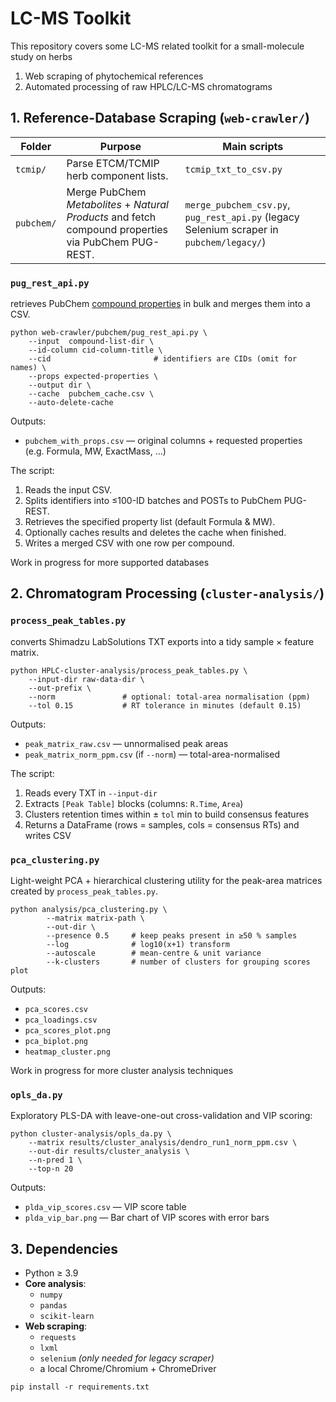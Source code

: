# LC-MS Toolkit

This repository covers some LC-MS related toolkit for a small-molecule study on herbs
1. Web scraping of phytochemical references
2. Automated processing of raw HPLC/LC-MS chromatograms

## 1. Reference-Database Scraping (`web-crawler/`)

| Folder | Purpose | Main scripts |
| ------ | ------- | ------------ |
| `tcmip/`  | Parse ETCM/TCMIP herb component lists. | `tcmip_txt_to_csv.py` |
| `pubchem/`| Merge PubChem *Metabolites* + *Natural Products* and fetch compound properties via PubChem PUG-REST. | `merge_pubchem_csv.py`, `pug_rest_api.py`  (legacy Selenium scraper in `pubchem/legacy/`) |

### `pug_rest_api.py`  
retrieves PubChem [compound properties](https://pubchem.ncbi.nlm.nih.gov/docs/pug-rest#section=Compound-Property-Tables) in bulk and merges them into a CSV.

```
python web-crawler/pubchem/pug_rest_api.py \
    --input  compound-list-dir \
    --id-column cid-column-title \
    --cid                       # identifiers are CIDs (omit for names) \
    --props expected-properties \
    --output dir \
    --cache  pubchem_cache.csv \
    --auto-delete-cache
```

Outputs:

* `pubchem_with_props.csv` — original columns + requested properties  
  (e.g. Formula, MW, ExactMass, …)

The script:

1. Reads the input CSV.  
2. Splits identifiers into ≤100-ID batches and POSTs to PubChem PUG-REST.  
3. Retrieves the specified property list (default Formula & MW).  
4. Optionally caches results and deletes the cache when finished.  
5. Writes a merged CSV with one row per compound.

Work in progress for more supported databases

## 2. Chromatogram Processing (`cluster-analysis/`)

### `process_peak_tables.py` 
converts Shimadzu LabSolutions TXT exports into a tidy sample × feature matrix.

```
python HPLC-cluster-analysis/process_peak_tables.py \
    --input-dir raw-data-dir \
    --out-prefix \
    --norm               # optional: total-area normalisation (ppm)
    --tol 0.15           # RT tolerance in minutes (default 0.15)
```

Outputs:

* `peak_matrix_raw.csv`   — unnormalised peak areas  
* `peak_matrix_norm_ppm.csv` (if `--norm`)   — total-area-normalised  

The script:

1. Reads every TXT in `--input-dir`
2. Extracts `[Peak Table]` blocks (columns: `R.Time`, `Area`)
3. Clusters retention times within ± `tol` min to build consensus features
4. Returns a DataFrame (rows = samples, cols = consensus RTs) and writes CSV

### `pca_clustering.py`

Light-weight PCA + hierarchical clustering utility for the peak-area matrices created by `process_peak_tables.py`.

```
python analysis/pca_clustering.py \
        --matrix matrix-path \
        --out-dir \
        --presence 0.5     # keep peaks present in ≥50 % samples
        --log              # log10(x+1) transform
        --autoscale        # mean-centre & unit variance
        --k-clusters       # number of clusters for grouping scores plot
```

Outputs: 
* `pca_scores.csv`
* `pca_loadings.csv`
* `pca_scores_plot.png`
* `pca_biplot.png`
* `heatmap_cluster.png`

Work in progress for more cluster analysis techniques

### `opls_da.py`
Exploratory PLS-DA with leave-one-out cross-validation and VIP scoring:

```
python cluster-analysis/opls_da.py \
    --matrix results/cluster_analysis/dendro_run1_norm_ppm.csv \
    --out-dir results/cluster_analysis \
    --n-pred 1 \
    --top-n 20
```

Outputs:
* `plda_vip_scores.csv` — VIP score table  
* `plda_vip_bar.png` — Bar chart of VIP scores with error bars  

## 3. Dependencies

* Python ≥ 3.9  
* **Core analysis**: 
    - `numpy`
    - `pandas`  
    - `scikit-learn`
* **Web scraping**: 
    - `requests`
    - `lxml`
    - `selenium`   *(only needed for legacy scraper)*
    - a local Chrome/Chromium + ChromeDriver

```
pip install -r requirements.txt        
```
